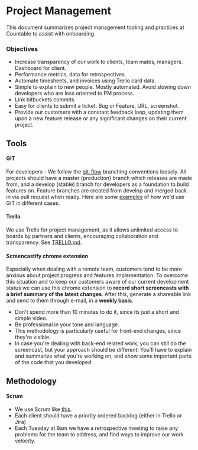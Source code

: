 # Project Management

This document summarizes project management tooling and practices at Countable to assist with onboarding.

### Objectives

  * Increase transparency of our work to clients, team mates, managers. Dashboard for client.
  * Performance metrics, data for retrospectives.
  * Automate timesheets, and invoices using Trello card data.
  * Simple to explain to new people. Mostly automated. Avoid slowing down developers who are less oriented to PM process.
  * Link bitbuckets commits.
  * Easy for clients to submit a ticket. Bug or Feature, URL, screenshot.
  * Provide our customers with a constant feedback loop, updating them upon a new feature release or any significant changes on their current project.


## Tools

#### GIT

For developers - We follow the [git-flow](https://datasift.github.io/gitflow/IntroducingGitFlow.html) branching conventions loosely. All projects should have a master (production) branch which releases are made from, and a develop (stable) branch for developers as a foundation to build features on. Feature branches are created from develop and merged back in via pull request when ready. Here are some [examples](../engineering/GIT.md) of how we'd use GIT in different cases.

#### Trello

We use Trello for project management, as it allows unlimited access to boards by partners and clients, encouraging  collaboration and transparency. See [TRELLO.md](./TRELLO.md).

#### Screencastify chrome extension

Especially when dealing with a remote team, customers tend to be more anxious about project progress and features implementation. To overcome this situation and to keep our customers aware of our current development status we can use this chrome extension to **record short screencasts with a brief summary of the latest changes**. After this, generate a shareable link and send to them through e-mail, in a **weekly basis**.

* Don't spend more than 10 minutes to do it, since its just a short and simple video.
* Be professional in your tone and language.
* This methodology is particularly useful for front-end changes, since they're visible.
* In case you're dealing with back-end related work, you can still do the screencast, but your approach should be different: You'll have to explain and summarize what you're working on, and show some important parts of the code that you developed.

## Methodology

#### Scrum
  * We use Scrum like [this](./SCRUM.md).
  * Each client should have a priority ordered backlog (either in Trello or Jira)
  * Each Tuesday at 9am we have a retrospective meeting to raise any problems for the team to address, and find ways to improve our work velocity.

